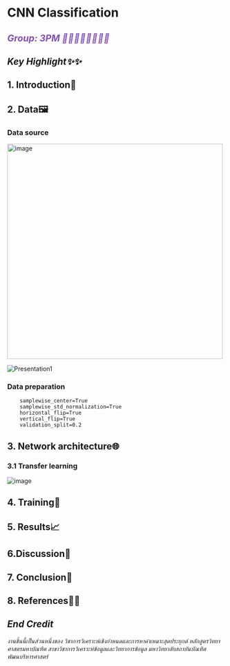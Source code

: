 # CNN Classification
##  <font color="#8450B2">_Group: 3PM 👧🏻👩🏻👩🏼👦🏻_</font> <br>


## _Key Highlight✨✨_


## 1. Introduction🍆


## 2. Data🖼️

### Data source
<img width="499" alt="image" src="https://user-images.githubusercontent.com/69892468/197323957-f4eed7e2-ea55-4584-8eb0-893ca3ebf7dd.png">

![Presentation1](https://user-images.githubusercontent.com/69892468/197324209-0e46ffbb-1dfb-4c3e-a0b7-29ae9a566591.jpg)






### Data preparation

```
    samplewise_center=True
    samplewise_std_normalization=True
    horizontal_flip=True
    vertical_flip=True
    validation_split=0.2
 ```



## 3. Network architecture🌐

### 3.1 Transfer learning
![image](https://user-images.githubusercontent.com/69892468/197324280-376c3ad9-7c97-4de6-99ff-6b7e22c91b2a.png)



## 4. Training👻



## 5. Results📈


  

## 6.Discussion💭


## 7. Conclusion👑



## 8. References✍🏼

 
## _End Credit_


_งานชิ้นนี้เป็นส่วนหนึ่งของ วิชาการวิเคราะห์เชิงกำหนดและการหาค่าเหมาะสุดประยุกต์ หลักสูตรวิทยาศาสตรมหาบัณฑิต สาขาวิชาการวิเคราะห์ข้อมูลและวิทยาการข้อมูล มหาวิทยาลัยสถาบันบัณฑิตพัฒนบริหารศาสตร์_
